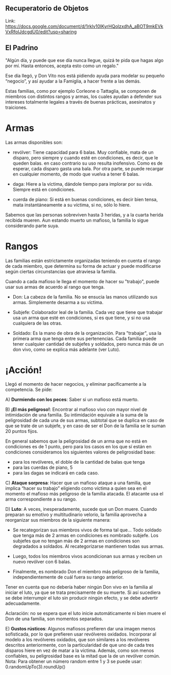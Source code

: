 ## Recuperatorio de Objetos

Link: https://docs.google.com/document/d/1rklv10IKyrHQolzxdhA_aBOT9mkEVkVxRfolJdcgdU0/edit?usp=sharing

## El Padrino
"Algún día, y puede que ese día nunca llegue, quizá te pida que hagas algo por mí. Hasta entonces, acepta esto como un regalo."

Ese día llegó, y Don Vito nos está pidiendo ayuda para modelar su pequeño “negocio”, y así ayudar a la Famiglia, a hacer frente a las demás.

Estas familias, como por ejemplo Corleone o Tattaglia, se componen de miembros con distintos rangos y armas, los cuales ayudan a defender sus intereses totalmente legales a través de buenas prácticas, asesinatos y traiciones. 

# Armas

Las armas disponibles son:
* revólver: 
Tiene capacidad para 6 balas. Muy confiable, mata de un disparo, pero siempre y cuando esté en condiciones, es decir, que le queden balas. en caso contrario su uso resulta inofensivo. Como es de esperar, cada disparo gasta una bala. Por otra parte, se puede recargar en cualquier momento, de modo que vuelva a tener 6 balas.
* daga: 
Hiere a la víctima, dándole tiempo para implorar por su vida. Siempre está en condiciones.

* cuerda de piano: 
Si está en buenas condiciones, es decir bien tensa, mata instantáneamente a su víctima, si no, sólo lo hiere.

Sabemos que las personas sobreviven hasta 3 heridas, y a la cuarta herida recibida mueren. Aun estando muerto un mafioso, la familia lo sigue considerando parte suya.

# Rangos

Las familias están estrictamente organizadas teniendo en cuenta el rango de cada miembro, que determina su forma de actuar y puede modificarse según ciertas circunstancias que atraviesa la familia.

Cuando a cada mafioso le llega el momento de hacer su "trabajo", puede usar sus armas de acuerdo al rango que tenga.

* Don: 
La cabeza de la familia. No se ensucia las manos utilizando sus armas. Simplemente desarma a su víctima.

* Subjefe: 
Colaborador leal de la familia. Cada vez que tiene que trabajar usa un arma que esté en condiciones, si es que tiene, y si no usa cualquiera de las otras.

* Soldado: 
Es la mano de obra de la organización. Para "trabajar", usa la primera arma que tenga entre sus pertenencias. 
Cada familia puede tener cualquier cantidad de subjefes y soldados, pero nunca más de un don vivo, como se explica más adelante (ver Luto).

# ¡Acción!
Llegó el momento de hacer negocios, y eliminar pacíficamente a la competencia. Se pide:

A) **Durmiendo con los peces**: Saber si un mafioso está muerto. 

B) **¡El más peligroso!**: Encontrar al mafioso vivo con mayor nivel de intimidación de una familia. Su intimidación equivale a la suma de la peligrosidad de cada una de sus armas, subtotal que se duplica en caso de que se trate de un subjefe, y en caso de ser el Don de la familia se le suman 20 puntos fijos.

En general sabemos que la peligrosidad de un arma que no está en condiciones es de 1 punto, pero para los casos en los que sí están en condiciones consideramos los siguientes valores de peligrosidad base:

* para los revólveres, el doble de la cantidad de balas que tenga
* para las cuerdas de piano, 5
* para las dagas se indicará en cada caso.


C) **Ataque sorpresa**: Hacer que un mafioso ataque a una familia, que implica “hacer su trabajo” eligiendo como víctima a quien sea en el momento el mafioso más peligroso de la familia atacada. El atacante usa el arma correspondiente a su rango.

D) **Luto**: A veces, inesperadamente, sucede que un Don muere. Cuando preparan su emotivo y multitudinario velorio, la familia aprovecha a reorganizar sus miembros de la siguiente manera: 

* Se recategorizan sus miembros vivos de forma tal que…
Todo soldado que tenga más de 2 armas en condiciones es nombrado subjefe.
Los subjefes que no tengan más de 2 armas en condiciones son degradados a soldados.
Al recategorizarse mantienen todas sus armas.

* Luego, todos los miembros vivos acondicionan sus armas y reciben un nuevo revólver con 6 balas.

* Finalmente, es nombrado Don el miembro más peligroso de la familia, independientemente de cuál fuera su rango anterior.

Tener en cuenta que no debería haber ningún Don vivo en la familia al iniciar el luto, ya que se trata precisamente de su muerte. Si así sucediera se debe interrumpir el luto sin producir ningún efecto, y se debe advertir adecuadamente.

Aclaración: no se espera que el luto inicie automáticamente ni bien muere el Don de una familia, son momentos separados.

E) **Gustos rústicos**: Algunos mafiosos prefieren dar una imagen menos sofisticada, por lo que prefieren usar revólveres oxidados. Incorporar al modelo a los revólveres oxidados, que son similares a los revólveres descritos anteriormente, con la particularidad de que uno de cada tres disparos hiere en vez de matar a la víctima. Además, como son menos confiables, su peligrosidad base es la mitad que la de un revólver común.
Nota: Para obtener un número random entre 1 y 3 se puede usar: 0.randomUpTo(3).roundUp()


